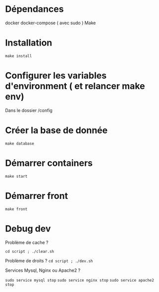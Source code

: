 # Dépendances

docker
docker-compose ( avec sudo )
Make

# Installation 

``
make install
``


# Configurer les variables d'environment ( et relancer make env)

Dans le dossier /config


# Créer la base de donnée


``
make database
``

# Démarrer containers 

``
make start
``



# Démarrer front

``
make front
``



# Debug dev

Problème de cache ? 

``
cd script ; ./clear.sh
``

Problème de droits ? 
``
cd script ; ./dev.sh
``

Services Mysql, Nginx ou Apache2 ? 

``
sudo service mysql stop
``
``
sudo service nginx stop
``
``
sudo service apache2 stop
``











